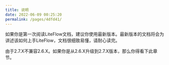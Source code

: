 ```yaml
---
title: 说明
date: 2022-06-09 00:25:20
permalink: /pages/4dfd41/
---
```


如果你是第一次阅读LiteFlow文档，建议你使用最新版本。最新版本的文档将会为讲述该如何上手LiteFlow，文档很细致易懂，请耐心读完。

由于2.7.X不兼容2.6.X。如果你是从2.6.X升级到2.7.X版本，那么你得看下此章节。
